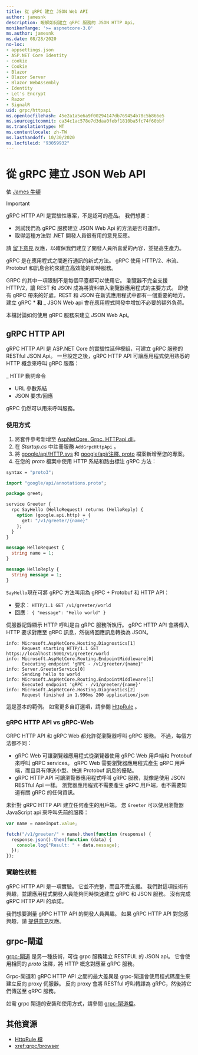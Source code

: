 ```yaml
---
title: 從 gRPC 建立 JSON Web API
author: jamesnk
description: 瞭解如何建立 gRPC 服務的 JSON HTTP Api。
monikerRange: '>= aspnetcore-3.0'
ms.author: jamesnk
ms.date: 08/28/2020
no-loc:
- appsettings.json
- ASP.NET Core Identity
- cookie
- Cookie
- Blazor
- Blazor Server
- Blazor WebAssembly
- Identity
- Let's Encrypt
- Razor
- SignalR
uid: grpc/httpapi
ms.openlocfilehash: 45e2a1a5e6a9f00294147db769454b78c5b866e5
ms.sourcegitcommit: ca34c1ac578e7d3daa0febf1810ba5fc74f60bbf
ms.translationtype: MT
ms.contentlocale: zh-TW
ms.lasthandoff: 10/30/2020
ms.locfileid: "93059932"
---
```

# <a name="create-json-web-apis-from-grpc"></a>從 gRPC 建立 JSON Web API

依 [James 牛頓](https://twitter.com/jamesnk)

> [!IMPORTANT]
> gRPC HTTP API 是實驗性專案，不是認可的產品。 我們想要：
>
> * 測試我們為 gRPC 服務建立 JSON Web Api 的方法是否可運作。
> * 取得這種方法對 .NET 開發人員很有用的意見反應。
>
> 請 [留下意見](https://github.com/grpc/grpc-dotnet/issues/167) 反應，以確保我們建立了開發人員所喜愛的內容，並提高生產力。

gRPC 是在應用程式之間進行通訊的新式方法。 gRPC 使用 HTTP/2、串流、Protobuf 和訊息合約來建立高效能的即時服務。

GRPC 的其中一項限制不是每個平臺都可以使用它。 瀏覽器不完全支援 HTTP/2，讓 REST 和 JSON 成為將資料帶入瀏覽器應用程式的主要方式。 即使有 gRPC 帶來的好處，REST 和 JSON 在新式應用程式中都有一個重要的地方。 建立 gRPC * **和** _ JSON Web api 會在應用程式開發中增加不必要的額外負荷。

本檔討論如何使用 gRPC 服務來建立 JSON Web Api。

## <a name="grpc-http-api"></a>gRPC HTTP API

gRPC HTTP API 是 ASP.NET Core 的實驗性延伸模組，可建立 gRPC 服務的 RESTful JSON Api。 一旦設定之後，gRPC HTTP API 可讓應用程式使用熟悉的 HTTP 概念來呼叫 gRPC 服務：

_ HTTP 動詞命令
* URL 參數系結
* JSON 要求/回應

gRPC 仍然可以用來呼叫服務。

### <a name="usage"></a>使用方式

1. 將套件參考新增至 [AspNetCore. Grpc. HTTPapi.dll](https://www.nuget.org/packages/Microsoft.AspNetCore.Grpc.HttpApi)。
1. 在 *Startup.cs* 中註冊服務 `AddGrpcHttpApi` 。
1. 將 [google/api/HTTP.sys](https://github.com/aspnet/AspLabs/blob/c1e59cacf7b9606650d6ec38e54fa3a82377f360/src/GrpcHttpApi/sample/Proto/google/api/http.proto) 和 [google/api/注釋. proto](https://github.com/aspnet/AspLabs/blob/c1e59cacf7b9606650d6ec38e54fa3a82377f360/src/GrpcHttpApi/sample/Proto/google/api/annotations.proto) 檔案新增至您的專案。
1. 在您的 *proto* 檔案中使用 HTTP 系結和路由標注 gRPC 方法：

```protobuf
syntax = "proto3";

import "google/api/annotations.proto";

package greet;

service Greeter {
  rpc SayHello (HelloRequest) returns (HelloReply) {
    option (google.api.http) = {
      get: "/v1/greeter/{name}"
    };
  }
}

message HelloRequest {
  string name = 1;
}

message HelloReply {
  string message = 1;
}
```

`SayHello`現在可將 gRPC 方法叫用為 gRPC + Protobuf 和 HTTP API：

* 要求： `HTTP/1.1 GET /v1/greeter/world`
* 回應︰ `{ "message": "Hello world" }`

伺服器記錄顯示 HTTP 呼叫是由 gRPC 服務所執行。 gRPC HTTP API 會將傳入 HTTP 要求對應至 gRPC 訊息，然後將回應訊息轉換為 JSON。

```
info: Microsoft.AspNetCore.Hosting.Diagnostics[1]
      Request starting HTTP/1.1 GET https://localhost:5001/v1/greeter/world
info: Microsoft.AspNetCore.Routing.EndpointMiddleware[0]
      Executing endpoint 'gRPC - /v1/greeter/{name}'
info: Server.GreeterService[0]
      Sending hello to world
info: Microsoft.AspNetCore.Routing.EndpointMiddleware[1]
      Executed endpoint 'gRPC - /v1/greeter/{name}'
info: Microsoft.AspNetCore.Hosting.Diagnostics[2]
      Request finished in 1.996ms 200 application/json
```

這是基本的範例。 如需更多自訂選項，請參閱 [HttpRule](https://cloud.google.com/service-infrastructure/docs/service-management/reference/rpc/google.api#google.api.HttpRule) 。

### <a name="grpc-http-api-vs-grpc-web"></a>gRPC HTTP API vs gRPC-Web

GRPC HTTP API 和 gRPC Web 都允許從瀏覽器呼叫 gRPC 服務。 不過，每個方法都不同：

* gRPC Web 可讓瀏覽器應用程式從瀏覽器使用 gRPC Web 用戶端和 Protobuf 來呼叫 gRPC services。 gRPC Web 需要瀏覽器應用程式產生 gRPC 用戶端，而且具有傳送小型、快速 Protobuf 訊息的優點。
* gRPC HTTP API 可讓瀏覽器應用程式呼叫 gRPC 服務，就像是使用 JSON RESTful Api 一樣。 瀏覽器應用程式不需要產生 gRPC 用戶端，也不需要知道有關 gRPC 的任何資訊。

未針對 gRPC HTTP API 建立任何產生的用戶端。 您 `Greeter` 可以使用瀏覽器 JavaScript api 來呼叫先前的服務：

```javascript
var name = nameInput.value;

fetch("/v1/greeter/" + name).then(function (response) {
  response.json().then(function (data) {
    console.log("Result: " + data.message);
  });
});
```

### <a name="experimental-status"></a>實驗性狀態

gRPC HTTP API 是一項實驗。 它並不完整，而且不受支援。 我們對這項技術有興趣，並讓應用程式開發人員能夠同時快速建立 gRPC 和 JSON 服務。 沒有完成 gRPC HTTP API 的承諾。

我們想要測量 gRPC HTTP API 的開發人員興趣。 如果 gRPC HTTP API 對您感興趣，請 [提供意見](https://github.com/grpc/grpc-dotnet/issues/167)反應。

## <a name="grpc-gateway"></a>grpc-閘道

[grpc-閘道](https://grpc-ecosystem.github.io/grpc-gateway/) 是另一種技術，可從 grpc 服務建立 RESTFUL 的 JSON api。 它會使用相同的 *proto* 注釋，將 HTTP 概念對應至 gRPC 服務。

Grpc-閘道和 gRPC HTTP API 之間的最大差異是 grpc-閘道會使用程式碼產生來建立反向 proxy 伺服器。 反向 proxy 會將 RESTful 呼叫轉譯為 gRPC，然後將它們傳送至 gRPC 服務。

如需 grpc 閘道的安裝和使用方式，請參閱 [grpc-閘道檔](https://grpc-ecosystem.github.io/grpc-gateway/docs/usage.html)。

## <a name="additional-resources"></a>其他資源

* [HttpRule 檔](https://cloud.google.com/service-infrastructure/docs/service-management/reference/rpc/google.api#google.api.HttpRule)
* <xref:grpc/browser>
